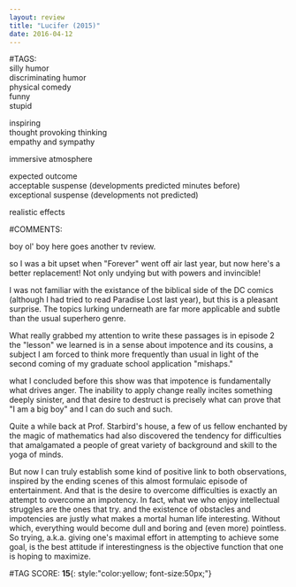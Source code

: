 ```yaml
---  
layout: review  
title: "Lucifer (2015)"  
date: 2016-04-12  
---  
```

  
#TAGS:  
silly humor  
discriminating humor  
physical comedy  
funny  
stupid  
  
inspiring  
thought provoking thinking  
empathy and sympathy  
  
immersive atmosphere  
  
expected outcome  
acceptable suspense (developments predicted minutes before)  
exceptional suspense (developments not predicted)  
  
realistic effects  
  
#COMMENTS:  
  
boy ol' boy here goes another tv review.  
  
so I was a bit upset when "Forever" went off air last year, but now here's a better replacement! Not only undying but with powers and invincible!  
  
I was not familiar with the existance of the biblical side of the DC comics (although I had tried to read Paradise Lost last year), but this is a pleasant surprise. The topics lurking underneath are far more applicable and subtle than the usual superhero genre.  
  
What really grabbed my attention to write these passages is in episode 2 the "lesson" we learned is in a sense about impotence and its cousins, a subject I am forced to think more frequently than usual in light of the second coming of my graduate school application "mishaps."  
  
what I concluded before this show was that impotence is fundamentally what drives anger. The inability to apply change really incites something deeply sinister, and that desire to destruct is precisely what can prove that "I am a big boy" and I can do such and such.  
  
Quite a while back at Prof. Starbird's house, a few of us fellow enchanted by the magic of mathematics had also discovered the tendency for difficulties that amalgamated a people of great variety of background and skill to the yoga of minds.  
  
But now I can truly establish some kind of positive link to both observations, inspired by the ending scenes of this almost formulaic episode of entertainment. And that is the desire to overcome difficulties is exactly an attempt to overcome an impotency. In fact, what we who enjoy intellectual struggles are the ones that try. and the existence of obstacles and impotencies are justly what makes a mortal human life interesting. Without which, everything would become dull and boring and (even more) pointless. So trying, a.k.a. giving one's maximal effort in attempting to achieve some goal, is the best attitude if interestingness is the objective function that one is hoping to maximize.  
  
  
  
  
  
#TAG SCORE: **15**{: style:"color:yellow; font-size:50px;"}  
